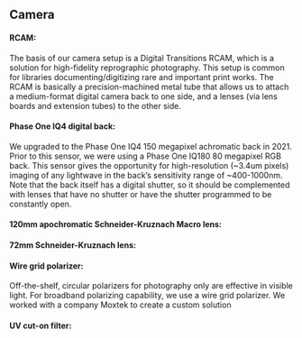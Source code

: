 ## Camera

#### RCAM: 

The basis of our camera setup is a Digital Transitions RCAM, which is a solution for high-fidelity reprographic photography. This setup is common for libraries documenting/digitizing rare and important print works. The RCAM is basically a precision-machined metal tube that allows us to attach a medium-format digital camera back to one side, and a lenses (via lens boards and extension tubes) to the other side. 
#### Phase One IQ4 digital back: 
We upgraded to the Phase One IQ4 150 megapixel achromatic back in 2021. Prior to this sensor, we were using a Phase One IQ180 80 megapixel RGB back. This sensor gives the opportunity for high-resolution (~3.4um pixels) imaging of any lightwave in the back’s sensitivity range of ~400-1000nm. Note that the back itself has a digital shutter, so it should be complemented with lenses that have no shutter or have the shutter programmed to be constantly open. 
#### 120mm apochromatic Schneider-Kruznach Macro lens:
#### 72mm Schneider-Kruznach lens:
#### Wire grid polarizer:
Off-the-shelf, circular polarizers for photography only are effective in visible light. For broadband polarizing capability, we use a wire grid polarizer. We worked with a company Moxtek to create a custom solution 
#### UV cut-on filter: